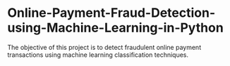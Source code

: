 # Online-Payment-Fraud-Detection-using-Machine-Learning-in-Python
The objective of this project is to detect fraudulent online payment transactions using machine learning classification techniques.
